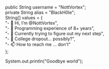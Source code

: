 public String username = "NottVortex";                                                     
private String alias = "BlackH0le";                                               
String[] values = {                                             
      "- 👋 Hi, I’m @NottVortex",                            
      "- 👀 Programming experience of 8+ years",                             
      "- 🌱 Currently trying to figure out my next step",                                   
      "- 💞️ College dropout... possibly?",                           
      "- 📫 How to reach me ... don't"                                             
};

System.out.println("Goodbye world");
